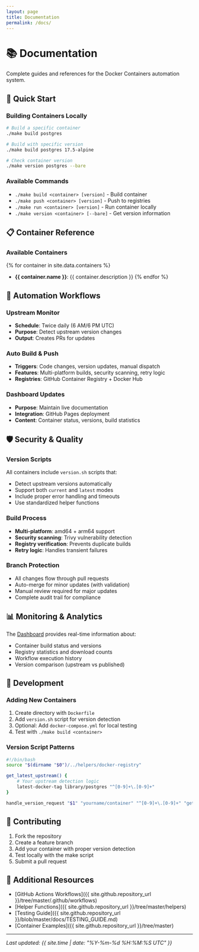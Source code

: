 ```yaml
---
layout: page
title: Documentation
permalink: /docs/
---
```


# 📚 Documentation

Complete guides and references for the Docker Containers automation system.

## 🚀 Quick Start

### Building Containers Locally
```bash
# Build a specific container
./make build postgres

# Build with specific version
./make build postgres 17.5-alpine

# Check container version
./make version postgres --bare
```

### Available Commands
- `./make build <container> [version]` - Build container
- `./make push <container> [version]` - Push to registries  
- `./make run <container> [version]` - Run container locally
- `./make version <container> [--bare]` - Get version information

## 📋 Container Reference

### Available Containers
{% for container in site.data.containers %}
- **{{ container.name }}**: {{ container.description }}
{% endfor %}

## 🔄 Automation Workflows

### Upstream Monitor
- **Schedule**: Twice daily (6 AM/6 PM UTC)
- **Purpose**: Detect upstream version changes
- **Output**: Creates PRs for updates

### Auto Build & Push
- **Triggers**: Code changes, version updates, manual dispatch
- **Features**: Multi-platform builds, security scanning, retry logic
- **Registries**: GitHub Container Registry + Docker Hub

### Dashboard Updates
- **Purpose**: Maintain live documentation
- **Integration**: GitHub Pages deployment
- **Content**: Container status, versions, build statistics

## 🛡️ Security & Quality

### Version Scripts
All containers include `version.sh` scripts that:
- Detect upstream versions automatically
- Support both `current` and `latest` modes
- Include proper error handling and timeouts
- Use standardized helper functions

### Build Process
- **Multi-platform**: amd64 + arm64 support
- **Security scanning**: Trivy vulnerability detection
- **Registry verification**: Prevents duplicate builds
- **Retry logic**: Handles transient failures

### Branch Protection
- All changes flow through pull requests
- Auto-merge for minor updates (with validation)
- Manual review required for major updates
- Complete audit trail for compliance

## 📊 Monitoring & Analytics

The [Dashboard](/dashboard/) provides real-time information about:
- Container build status and versions
- Registry statistics and download counts
- Workflow execution history
- Version comparison (upstream vs published)

## 🔧 Development

### Adding New Containers
1. Create directory with `Dockerfile`
2. Add `version.sh` script for version detection
3. Optional: Add `docker-compose.yml` for local testing
4. Test with `./make build <container>`

### Version Script Patterns
```bash
#!/bin/bash
source "$(dirname "$0")/../helpers/docker-registry"

get_latest_upstream() {
    # Your upstream detection logic
    latest-docker-tag library/postgres "^[0-9]+\.[0-9]+"
}

handle_version_request "$1" "yourname/container" "^[0-9]+\.[0-9]+" "get_latest_upstream"
```

## 🤝 Contributing

1. Fork the repository
2. Create a feature branch
3. Add your container with proper version detection
4. Test locally with the make script
5. Submit a pull request

## 📝 Additional Resources

- [GitHub Actions Workflows]({{ site.github.repository_url }}/tree/master/.github/workflows)
- [Helper Functions]({{ site.github.repository_url }}/tree/master/helpers)
- [Testing Guide]({{ site.github.repository_url }}/blob/master/docs/TESTING_GUIDE.md)
- [Container Examples]({{ site.github.repository_url }}/tree/master)

---

*Last updated: {{ site.time | date: "%Y-%m-%d %H:%M:%S UTC" }}*
